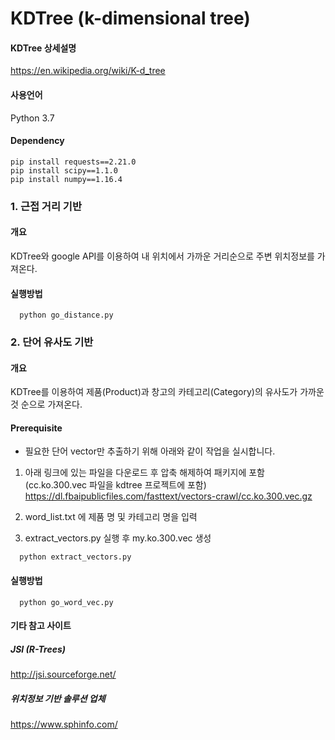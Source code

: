 # KDTree (k-dimensional tree)

#### KDTree 상세설명
https://en.wikipedia.org/wiki/K-d_tree

#### 사용언어
Python 3.7

#### Dependency

```
pip install requests==2.21.0  
pip install scipy==1.1.0  
pip install numpy==1.16.4  
```

### 1. 근접 거리 기반
#### 개요
KDTree와 google API를 이용하여 내 위치에서 가까운 거리순으로 주변 위치정보를 가져온다.  

#### 실행방법
```
  python go_distance.py
```

### 2. 단어 유사도 기반
#### 개요
KDTree를 이용하여 제품(Product)과 창고의 카테고리(Category)의 유사도가 가까운것 순으로 가져온다.

#### Prerequisite
- 필요한 단어 vector만 추출하기 위해 아래와 같이 작업을 실시합니다.

1. 아래 링크에 있는 파일을 다운로드 후 압축 해제하여 패키지에 포함 (cc.ko.300.vec 파일을 kdtree 프로젝트에 포함)
https://dl.fbaipublicfiles.com/fasttext/vectors-crawl/cc.ko.300.vec.gz

2. word_list.txt 에 제품 명 및 카테고리 명을 입력

3. extract_vectors.py 실행 후 my.ko.300.vec 생성

```
  python extract_vectors.py
```

#### 실행방법
```
  python go_word_vec.py
```

#### 기타 참고 사이트

##### JSI (R-Trees)
http://jsi.sourceforge.net/  

##### 위치정보 기반 솔루션 업체
https://www.sphinfo.com/
